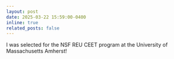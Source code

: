 ```yaml
---
layout: post
date: 2025-03-22 15:59:00-0400
inline: true
related_posts: false
---
```


I was selected for the NSF REU CEET program at the University of Massachusetts Amherst!
